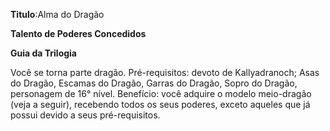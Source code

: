 **Titulo**:Alma do Dragão

**Talento de Poderes Concedidos**

**Guia da Trilogia**

 Você se torna parte dragão. Pré-requisitos: devoto de Kallyadranoch; Asas do Dragão, Escamas do Dragão, Garras do Dragão, Sopro do Dragão, personagem de 16° nível. Benefício: você adquire o modelo meio-dragão (veja a seguir), recebendo todos os seus poderes, exceto aqueles que já possui devido a seus pré-requisitos.